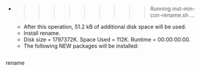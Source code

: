 * >>>>>>>>> Running inst-min-con-rename.sh ...
  * After this operation, 51.2 kB of additional disk space will be used.
  * Install rename.
  * Disk size = 1797372K. Space Used = 112K. Runtime = 00:00:00:00.
  * The following NEW packages will be installed:
  ```bash
rename
  ```
